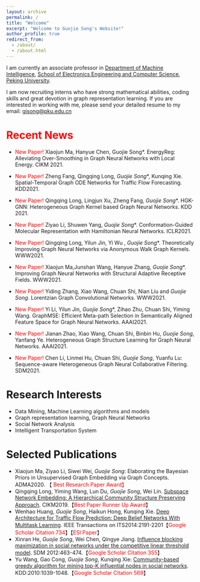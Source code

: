 ```yaml
---
layout: archive
permalink: /
title: "Welcome"
excerpt: "Welcome to Guojie Song's Website!"
author_profile: true
redirect_from: 
  - /about/
  - /about.html
---
```


I am currently an associate professor in [Department of Machine Intelligence](https://www.cis.pku.edu.cn), [School of Electronics Engineering and Computer Science](https://eecs.pku.edu.cn), [Peking University](https://www.pku.edu.cn). 

I am now recruiting interns who have strong mathematical abilities, coding skills  and great devotion in  graph representation learning. If you are interested in working with me, please send your detailed resume to my email: [gjsong@pku.edu.cn](mailto:gjsong@pku.edu.cn)


<span style='color:red'>Recent News</span>
======
- <span style="color:red">New Paper!</span> Xiaojun Ma, Hanyue Chen, Guojie Song*. EnergyReg: Alleviating Over-Smoothing in Graph Neural Networks with Local Energy. CIKM 2021.

- <span style="color:red">New Paper!</span> Zheng Fang, Qingqing Long, *Guojie Song**, Kunqing Xie. Spatial-Temporal Graph ODE Networks for Traffic Flow Forecasting. KDD2021.

- <span style="color:red">New Paper!</span> Qingqing Long, Lingjun Xu, Zheng Fang, *Guojie Song**. HGK-GNN: Heterogeneous Graph Kernel based Graph Neural Networks. KDD 2021.

- <span style="color:red">New Paper!</span> Ziyao Li, Shuwen Yang, *Guojie Song**. Conformation-Guided Molecular Representation with Hamiltonian Neural Networks. ICLR2021.

- <span style="color:red">New Paper!</span> 	Qingqing Long, Yilun Jin, Yi Wu , *Guojie Song**. Theoretically Improving Graph Neural Networks via Anonymous Walk Graph Kernels. WWW2021.

- <span style="color:red">New Paper!</span> 	Xiaojun Ma,Junshan Wang, Hanyue Zhang, *Guojie Song**. Improving Graph Neural Networks with Structural Adaptive Receptive Fields. WWW2021.

- <span style="color:red">New Paper!</span>	Yiding Zhang, Xiao Wang, Chuan Shi, Nian Liu and *Guojie Song*. Lorentzian Graph Convolutional Networks. WWW2021.

- <span style="color:red">New Paper!</span> Yi Li, Yilun Jin, *Guojie Song**, Zihao Zhu, Chuan Shi, Yiming Wang. GraphMSE: Efficient Meta-path Selection in Semantically Aligned Feature Space for Graph Neural Networks. AAAI2021.

- <span style="color:red">New Paper!</span>	Jianan Zhao, Xiao Wang, Chuan Shi, Binbin Hu, *Guojie Song*, Yanfang Ye. Heterogeneous Graph Structure Learning for Graph Neural Networks. AAAI2021.

- <span style="color:red">New Paper!</span>	Chen Li, Linmei Hu, Chuan Shi, *Guojie Song*, Yuanfu Lu: Sequence-aware Heterogeneous Graph Neural Collaborative Filtering. SDM2021.



Research Interests
======
- Data Mining,  Machine Learning algorithms and models
- Graph representation learning, Graph Neural Networks
- Social Network Analysis
- Intelligent Transportation System

Selected Publications
======
- Xiaojun Ma, Ziyao Li, Siwei Wei, *Guojie Song*: Elaborating the Bayesian Priors in Unsupervised Graph Embedding via Graph Concepts. ADMA2020. 【<span style="color:red"> Best Research Paper Award】
- Qingqing Long, Yiming Wang, Lun Du, *Guojie Song*, Wei Lin. [Subspace Network Embedding: A Hierarchical Community Structure Preserving Approach](https://dl.acm.org/citation.cfm?doid=3357384.3357947). CIKM2019.【<span style="color:red">Best Paper Runner Up Award</span>】
- Wenhao Huang, *Guojie Song*, Haikun Hong, Kunqing Xie. [Deep Architecture for Traffic Flow Prediction: Deep Belief Networks With Multitask Learning](https://ieeexplore.ieee.org/document/6786503/). IEEE Transactions on ITS2014:2191-2201【<span style="color:red">Google Scholar Citation 734</span>】【<span style="color:red">ESI Paper</span>】
-  Xinran He, *Guojie Song*, Wei Chen, Qingye Jiang. [Influence blocking maximization in social networks under the competitive linear threshold model](https://arxiv.org/abs/1110.4723). SDM 2012:463-474.【<span style="color:red">Google Scholar Citation 355</span>】
- Yu Wang, Gao Cong, *Guojie Song*, Kunqing Xie: [Community-based greedy algorithm for mining top-K influential nodes in social networks](https://dl.acm.org/citation.cfm?doid=1835804.1835935). KDD:2010:1039-1048.【<span style="color:red">Google Scholar Citation 569</span>】
